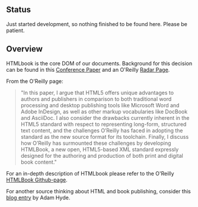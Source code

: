 
Status
--------------------------------------------------

Just started development, so nothing finished to be found here. Please be patient.

Overview
--------------------------------------------------

HTMLbook is the core DOM of our documents.
Background for this decision can be found in this
[Conference Paper](https://www.balisage.net/Proceedings/vol10/print/Kleinfeld01/BalisageVol10-Kleinfeld01.html)
and an O'Reilly
[Radar Page](http://radar.oreilly.com/2013/09/html5-is-the-future-of-book-authorship.html).

From the O'Reilly page:

> "In this paper, I argue that HTML5 offers unique advantages to authors and publishers in comparison to both traditional word processing and desktop publishing tools like Microsoft Word and Adobe InDesign, as well as other markup vocabularies like DocBook and AsciiDoc. I also consider the drawbacks currently inherent in the HTML5 standard with respect to representing long-form, structured text content, and the challenges O’Reilly has faced in adopting the standard as the new source format for its toolchain. Finally, I discuss how O’Reilly has surmounted these challenges by developing HTMLBook, a new open, HTML5-based XML standard expressly designed for the authoring and production of both print and digital book content."

For an in-depth description of HTMLbook please refer to the
O'Reilly [HTMLBook Github-page](https://oreillymedia.github.io/HTMLBook/).

For another source thinking about HTML and book publishing, consider
this [blog entry](https://www.adamhyde.net/tag/html-book/) by Adam Hyde.
